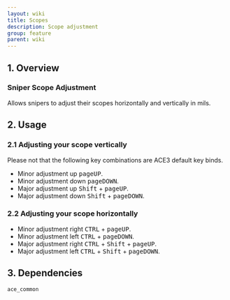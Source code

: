 ```yaml
---
layout: wiki
title: Scopes
description: Scope adjustment
group: feature
parent: wiki
---
```


## 1. Overview

### Sniper Scope Adjustment
Allows snipers to adjust their scopes horizontally and vertically in mils.

## 2. Usage

### 2.1 Adjusting your scope vertically
Please not that the following key combinations are ACE3 default key binds.
- Minor adjustment up <kbd>pageUP</kbd>.
- Minor adjustment down <kbd>pageDOWN</kbd>.
- Major adjustment up <kbd>Shift</kbd> + <kbd>pageUP</kbd>.
- Major adjustment down <kbd>Shift</kbd> + <kbd>pageDOWN</kbd>.

### 2.2 Adjusting your scope horizontally
- Minor adjustment right <kbd>CTRL</kbd> + <kbd>pageUP</kbd>.
- Minor adjustment left <kbd>CTRL</kbd> + <kbd>pageDOWN</kbd>.
- Major adjustment right <kbd>CTRL</kbd> + <kbd>Shift</kbd> + <kbd>pageUP</kbd>.
- Major adjustment left <kbd>CTRL</kbd> + <kbd>Shift</kbd> + <kbd>pageDOWN</kbd>.

## 3. Dependencies

`ace_common`
